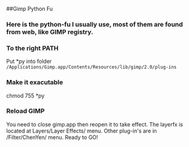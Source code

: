 ##Gimp Python Fu

### Here is the python-fu I usually use, most of them are found from web, like GIMP registry.

### To the right PATH
Put *py into folder `/Applications/Gimp.app/Contents/Resources/lib/gimp/2.0/plug-ins`

### Make it exacutable
chmod 755 *py

### Reload GIMP
You need to close gimp.app then reopen it to take effect.
The layerfx is located at Layers/Layer Effects/ menu.
Other plug-in's are in /Filter/ChenYen/ menu.
Ready to GO!
